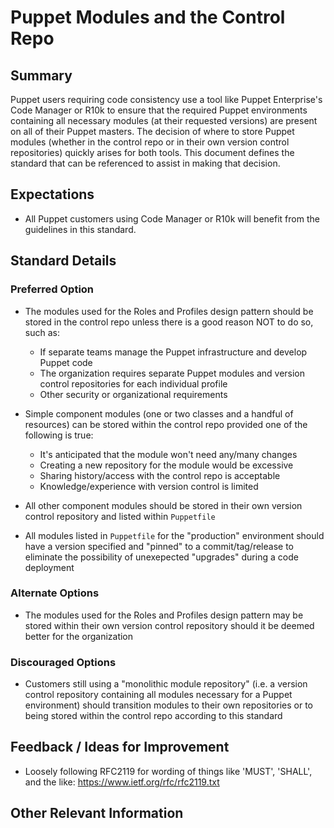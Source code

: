 # Puppet Modules and the Control Repo

## Summary

Puppet users requiring code consistency use a tool like Puppet Enterprise's
Code Manager or R10k to ensure that the required Puppet environments containing all
necessary modules (at their requested versions) are present on all of their
Puppet masters. The decision of where to store Puppet modules (whether in the
control repo or in their own version control repositories) quickly arises for
both tools. This document defines the standard that can be referenced to assist
in making that decision.

## Expectations

* All Puppet customers using Code Manager or R10k will benefit from the
  guidelines in this standard.


## Standard Details

### Preferred Option

* The modules used for the Roles and Profiles design pattern should be stored
  in the control repo unless there is a good reason NOT to do so, such as:
    - If separate teams manage the Puppet infrastructure and develop Puppet
      code
    - The organization requires separate Puppet modules and version control
      repositories for each individual profile
    - Other security or organizational requirements

* Simple component modules (one or two classes and a handful of resources) can
  be stored within the control repo provided one of the following is true:
    - It's anticipated that the module won't need any/many changes
    - Creating a new repository for the module would be excessive
    - Sharing history/access with the control repo is acceptable
    - Knowledge/experience with version control is limited

* All other component modules should be stored in their own version control repository
  and listed within `Puppetfile`

* All modules listed in `Puppetfile` for the "production" environment should
  have a version specified and "pinned" to a commit/tag/release to eliminate the
  possibility of unexepected "upgrades" during a code deployment


### Alternate Options

* The modules used for the Roles and Profiles design pattern may be stored
  within their own version control repository should it be deemed better for
  the organization

### Discouraged Options

* Customers still using a "monolithic module repository" (i.e. a version
  control repository containing all modules necessary for a Puppet environment)
  should transition modules to their own repositories or to being stored within
  the control repo according to this standard


## Feedback / Ideas for Improvement

* Loosely following RFC2119 for wording of things like 'MUST', 'SHALL', and the like: https://www.ietf.org/rfc/rfc2119.txt


## Other Relevant Information


